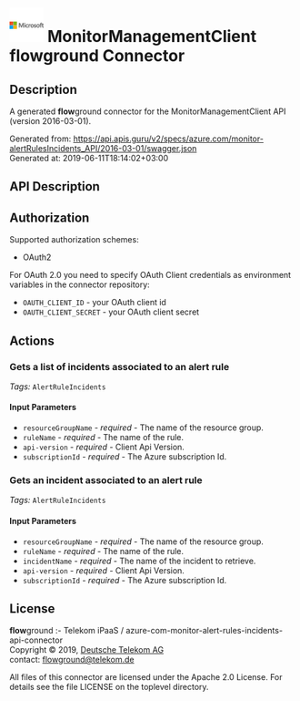 # ![LOGO](logo.png) MonitorManagementClient **flow**ground Connector

## Description

A generated **flow**ground connector for the MonitorManagementClient API (version 2016-03-01).

Generated from: https://api.apis.guru/v2/specs/azure.com/monitor-alertRulesIncidents_API/2016-03-01/swagger.json<br/>
Generated at: 2019-06-11T18:14:02+03:00

## API Description



## Authorization

Supported authorization schemes:
- OAuth2

For OAuth 2.0 you need to specify OAuth Client credentials as environment variables in the connector repository:
* `OAUTH_CLIENT_ID` - your OAuth client id
* `OAUTH_CLIENT_SECRET` - your OAuth client secret

## Actions

### Gets a list of incidents associated to an alert rule

*Tags:* `AlertRuleIncidents`

#### Input Parameters
* `resourceGroupName` - _required_ - The name of the resource group.
* `ruleName` - _required_ - The name of the rule.
* `api-version` - _required_ - Client Api Version.
* `subscriptionId` - _required_ - The Azure subscription Id.

### Gets an incident associated to an alert rule

*Tags:* `AlertRuleIncidents`

#### Input Parameters
* `resourceGroupName` - _required_ - The name of the resource group.
* `ruleName` - _required_ - The name of the rule.
* `incidentName` - _required_ - The name of the incident to retrieve.
* `api-version` - _required_ - Client Api Version.
* `subscriptionId` - _required_ - The Azure subscription Id.

## License

**flow**ground :- Telekom iPaaS / azure-com-monitor-alert-rules-incidents-api-connector<br/>
Copyright © 2019, [Deutsche Telekom AG](https://www.telekom.de)<br/>
contact: flowground@telekom.de

All files of this connector are licensed under the Apache 2.0 License. For details
see the file LICENSE on the toplevel directory.
